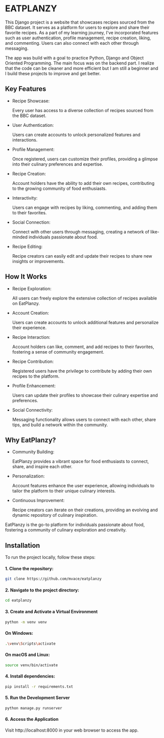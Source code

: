 
# EATPLANZY

This Django project is a website that showcases recipes sourced from the BBC dataset. It serves as a platform for users to explore and share their favorite recipes. As a part of my learning journey, I've incorporated features such as user authentication, profile management, recipe creation, liking, and commenting. Users can also connect with each other through messaging.

The app was build with a goal to practice Python, Django and Object Oriented Programming. The main focus was on the backend part. I realize that the code can be cleaner and more efficient but I am still a beginner and I build these projects to improve and get better.




## Key Features
- Recipe Showcase:

    Every user has access to a diverse collection of recipes sourced from the BBC dataset.

- User Authentication:

    Users can create accounts to unlock personalized features and interactions.

- Profile Management:

    Once registered, users can customize their profiles, providing a glimpse into their culinary preferences and expertise.

- Recipe Creation:

    Account holders have the ability to add their own recipes, contributing to the growing community of food enthusiasts.

- Interactivity:

    Users can engage with recipes by liking, commenting, and adding them to their favorites.

- Social Connection:

    Connect with other users through messaging, creating a network of like-minded individuals passionate about food.

- Recipe Editing:

    Recipe creators can easily edit and update their recipes to share new insights or improvements.

## How It Works
- Recipe Exploration:

    All users can freely explore the extensive collection of recipes available on EatPlanzy.

- Account Creation:

    Users can create accounts to unlock additional features and personalize their experience.

- Recipe Interaction:

    Account holders can like, comment, and add recipes to their favorites, fostering a sense of community engagement.

- Recipe Contribution:

    Registered users have the privilege to contribute by adding their own recipes to the platform.

- Profile Enhancement:

    Users can update their profiles to showcase their culinary expertise and preferences.

- Social Connectivity:

    Messaging functionality allows users to connect with each other, share tips, and build a network within the community.

## Why EatPlanzy?
- Community Building:

    EatPlanzy provides a vibrant space for food enthusiasts to connect, share, and inspire each other.

- Personalization:

    Account features enhance the user experience, allowing individuals to tailor the platform to their unique culinary interests.

- Continuous Improvement:

    Recipe creators can iterate on their creations, providing an evolving and dynamic repository of culinary inspiration.

EatPlanzy is the go-to platform for individuals passionate about food, fostering a community of culinary exploration and creativity.
## Installation

To run the project locally, follow these steps:

#### 1. Clone the repository:


```bash
git clone https://github.com/mvace/eatplanzy
```

#### 2. Navigate to the project directory:

```bash
cd eatplanzy
```

#### 3. Create and Activate a Virtual Environment

```bash
python -m venv venv
```
#### On Windows:
```bash
.\venv\Scripts\activate
```

#### On macOS and Linux:
```bash
source venv/bin/activate
```

#### 4. Install dependencies:

```bash
pip install -r requirements.txt
```

#### 5. Run the Development Server

```bash
python manage.py runserver
```

#### 6. Access the Application
Visit http://localhost:8000 in your web browser to access the app.

